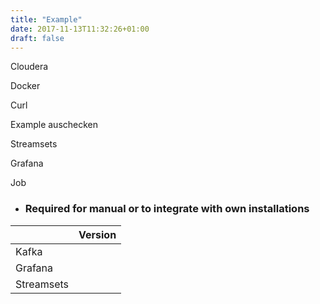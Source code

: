 ```yaml
---
title: "Example"
date: 2017-11-13T11:32:26+01:00
draft: false 
---
```


Cloudera

Docker

Curl

Example auschecken

Streamsets

Grafana

Job

* ### Required for manual or to integrate with own installations

| |Version|
|---|---|
|Kafka| |
|Grafana| |
|Streamsets| |

```
```
